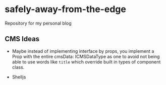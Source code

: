 # safely-away-from-the-edge
Repository for my personal blog

## CMS Ideas

- Maybe instead of implementing interface by props, you implement a Prop with the entire cmsData: ICMSDataType as one to avoid not being able to use words like `title` which override built in types of component class.

- Shelljs